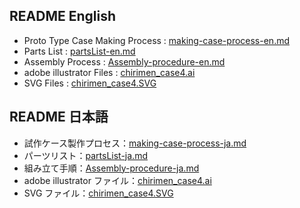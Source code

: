 ## README English
* Proto Type Case Making Process : [making-case-process-en.md](making-case-process-en.md)
* Parts List : [partsList-en.md](partsList-en.md)
* Assembly Process : [Assembly-procedure-en.md](Assembly-procedure-en.md)
* adobe illustrator Files : [chirimen_case4.ai](chirimen_case4.ai)
* SVG Files : [chirimen_case4.SVG](chirimen_case4.SVG)

## README 日本語
* 試作ケース製作プロセス：[making-case-process-ja.md](making-case-process-ja.md)
* パーツリスト：[partsList-ja.md](partsList-ja.md)
* 組み立て手順：[Assembly-procedure-ja.md](Assembly-procedure-ja.md)
* adobe illustrator ファイル：[chirimen_case4.ai](chirimen_case4.ai)
* SVG ファイル：[chirimen_case4.SVG](chirimen_case4.SVG)

